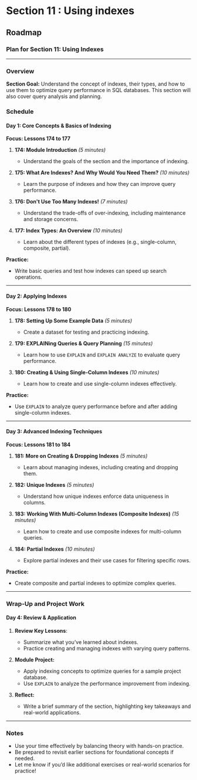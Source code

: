 # Section 11 : Using indexes

## **Roadmap**

### **Plan for Section 11: Using Indexes**

---

### **Overview**

**Section Goal:** Understand the concept of indexes, their types, and how to use them to optimize query performance in SQL databases. This section will also cover query analysis and planning.

### **Schedule**

#### **Day 1: Core Concepts & Basics of Indexing**

**Focus: Lessons 174 to 177**

1. **174: Module Introduction** _(5 minutes)_

   - Understand the goals of the section and the importance of indexing.

2. **175: What Are Indexes? And Why Would You Need Them?** _(10 minutes)_

   - Learn the purpose of indexes and how they can improve query performance.

3. **176: Don't Use Too Many Indexes!** _(7 minutes)_

   - Understand the trade-offs of over-indexing, including maintenance and storage concerns.

4. **177: Index Types: An Overview** _(10 minutes)_
   - Learn about the different types of indexes (e.g., single-column, composite, partial).

**Practice:**

- Write basic queries and test how indexes can speed up search operations.

---

#### **Day 2: Applying Indexes**

**Focus: Lessons 178 to 180**

1. **178: Setting Up Some Example Data** _(5 minutes)_

   - Create a dataset for testing and practicing indexing.

2. **179: EXPLAINing Queries & Query Planning** _(15 minutes)_

   - Learn how to use `EXPLAIN` and `EXPLAIN ANALYZE` to evaluate query performance.

3. **180: Creating & Using Single-Column Indexes** _(10 minutes)_
   - Learn how to create and use single-column indexes effectively.

**Practice:**

- Use `EXPLAIN` to analyze query performance before and after adding single-column indexes.

---

#### **Day 3: Advanced Indexing Techniques**

**Focus: Lessons 181 to 184**

1. **181: More on Creating & Dropping Indexes** _(5 minutes)_

   - Learn about managing indexes, including creating and dropping them.

2. **182: Unique Indexes** _(5 minutes)_

   - Understand how unique indexes enforce data uniqueness in columns.

3. **183: Working With Multi-Column Indexes (Composite Indexes)** _(15 minutes)_

   - Learn how to create and use composite indexes for multi-column queries.

4. **184: Partial Indexes** _(10 minutes)_
   - Explore partial indexes and their use cases for filtering specific rows.

**Practice:**

- Create composite and partial indexes to optimize complex queries.

---

### **Wrap-Up and Project Work**

#### **Day 4: Review & Application**

1. **Review Key Lessons**:

   - Summarize what you’ve learned about indexes.
   - Practice creating and managing indexes with varying query patterns.

2. **Module Project:**

   - Apply indexing concepts to optimize queries for a sample project database.
   - Use `EXPLAIN` to analyze the performance improvement from indexing.

3. **Reflect:**
   - Write a brief summary of the section, highlighting key takeaways and real-world applications.

---

### **Notes**

- Use your time effectively by balancing theory with hands-on practice.
- Be prepared to revisit earlier sections for foundational concepts if needed.
- Let me know if you’d like additional exercises or real-world scenarios for practice!
